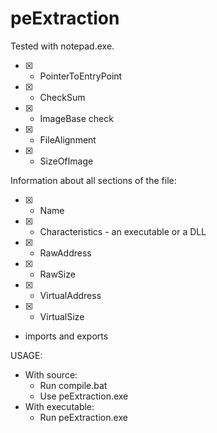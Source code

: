 # peExtraction
Tested with notepad.exe.

- [x]  - PointerToEntryPoint
- [x]  - CheckSum
- [x]  - ImageBase check
- [x]  - FileAlignment
- [x]  - SizeOfImage

Information about all sections of the file:

- [x]  - Name
- [x]  - Characteristics - an executable or a DLL
- [x]  - RawAddress
- [x]  - RawSize
- [x]  - VirtualAddress
- [x]  - VirtualSize
- imports and exports

USAGE: 
- With source: 
  - Run compile.bat 
  - Use peExtraction.exe <PE file>
- With executable:
  - Run peExtraction.exe <PE file>
